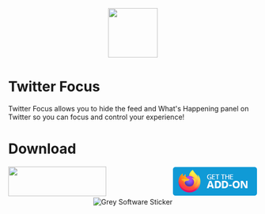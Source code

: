 <div align="center">
  <img width=100 height=100 src="https://github.com/grey-software/Twitter-Focus/raw/master/src/icon.png" />
</div>

# Twitter Focus

Twitter Focus allows you to hide the feed and What's Happening panel on Twitter so you can focus and control your experience!

# Download

<div style="display:flex;align-items:center;justify-content:space-between;">
  <a href="https://chrome.google.com/webstore/detail/twitter-focus/kmdpomipbibobgdgfeidajmnlecloeml?hl=en&" title="chrome webstore badge">
    <img width=198 height=60 src="https://images.videolan.org/images/chromewebstore-en.png" />
  </a>
  <a href="https://addons.mozilla.org/en-US/firefox/addon/twitter-focus/" title="firefox addons badge">
    <img width=172 height=60 src="firefox-get-addons.png" />
  </a>
</div>

<div align="center">
    <img alt="Grey Software Sticker" width="500" src="https://github.com/grey-software/LinkedIn-Focus/raw/master/grey-software-sticker.png">
</div>
